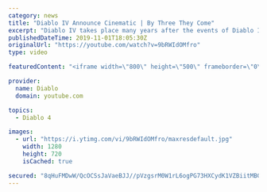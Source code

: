```yaml
---
category: news
title: "Diablo IV Announce Cinematic | By Three They Come"
excerpt: "Diablo IV takes place many years after the events of Diablo III, after millions have been slaughtered by the actions of the High Heavens and Burning Hells alike."
publishedDateTime: 2019-11-01T18:05:30Z
originalUrl: "https://youtube.com/watch?v=9bRWIdOMfro"
type: video

featuredContent: "<iframe width=\"800\" height=\"500\" frameborder=\"0\" src=\"https://www.youtube.com/embed/9bRWIdOMfro\" allow=\"accelerometer; autoplay; encrypted-media; gyroscope; picture-in-picture\" allowfullscreen></iframe>"

provider:
  name: Diablo
  domain: youtube.com

topics:
  - Diablo 4

images:
  - url: "https://i.ytimg.com/vi/9bRWIdOMfro/maxresdefault.jpg"
    width: 1280
    height: 720
    isCached: true

secured: "8qHuFMDwW/QcOCSsJaVaeBJJ//pVzgsrM0W1rL6ogPG73HXCydK1VZBiitMBG2f5fRCfXlZ1mD+7Flv6/FSwRSyzvSwxAoG2GA6YT+3SoY8naYlRQeoFCcZjKdHImkxkpTrRx3cJMWbvo1nXHlcZ6PTUc5E8XBDenCjSe3q1eXBrZMhUv9Z4XgE2wKC40wHXgBgi56SjtKuIUVcYdSTCk+AMTKPGAgAEemDK15faLVgN2HvJZsLeiCi9Xlc8KZzvZgptH07/You5+QZ0ZO+i3W6wYrgNNXYyHUdgaaDv6EHhTJKHAOXgjgq7NCWj3a2yggpk1tcLUse8HACb0RrPVY9yrDZ8QT5wj5Omix67F3sBO90Xdb6imHHQqOSfrBZjifxCmuzED5y9z+YqdCwehul3nNYmbpBVFF9WzBLQXUveutMuq62e/fqovnCfvgVp;LM92YKWQqlOXZuJVj02dZw=="
---
```


